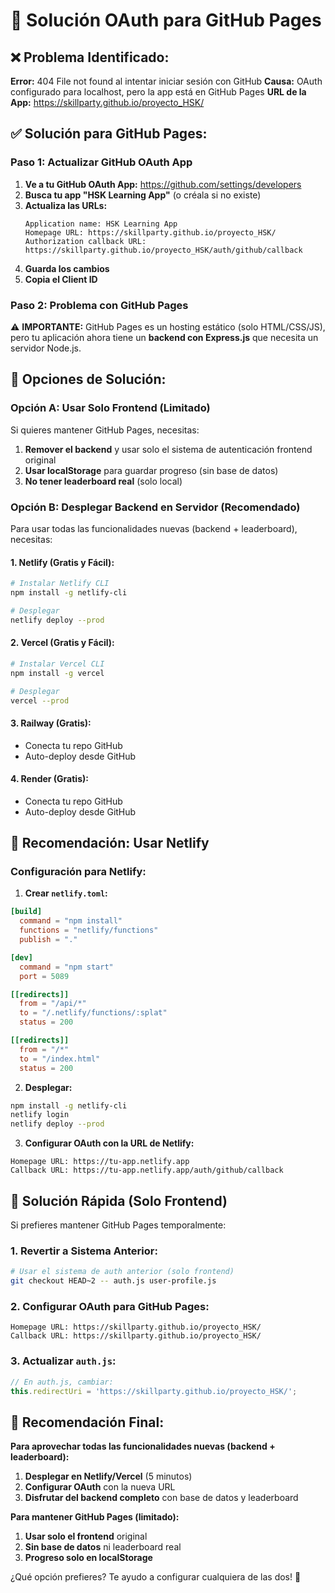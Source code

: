 # 🔧 Solución OAuth para GitHub Pages

## ❌ Problema Identificado:
**Error:** 404 File not found al intentar iniciar sesión con GitHub
**Causa:** OAuth configurado para localhost, pero la app está en GitHub Pages
**URL de la App:** https://skillparty.github.io/proyecto_HSK/

## ✅ Solución para GitHub Pages:

### Paso 1: Actualizar GitHub OAuth App
1. **Ve a tu GitHub OAuth App:** https://github.com/settings/developers
2. **Busca tu app "HSK Learning App"** (o créala si no existe)
3. **Actualiza las URLs:**
   ```
   Application name: HSK Learning App
   Homepage URL: https://skillparty.github.io/proyecto_HSK/
   Authorization callback URL: https://skillparty.github.io/proyecto_HSK/auth/github/callback
   ```
4. **Guarda los cambios**
5. **Copia el Client ID**

### Paso 2: Problema con GitHub Pages
⚠️ **IMPORTANTE:** GitHub Pages es un hosting estático (solo HTML/CSS/JS), pero tu aplicación ahora tiene un **backend con Express.js** que necesita un servidor Node.js.

## 🚨 Opciones de Solución:

### Opción A: Usar Solo Frontend (Limitado)
Si quieres mantener GitHub Pages, necesitas:
1. **Remover el backend** y usar solo el sistema de autenticación frontend original
2. **Usar localStorage** para guardar progreso (sin base de datos)
3. **No tener leaderboard real** (solo local)

### Opción B: Desplegar Backend en Servidor (Recomendado)
Para usar todas las funcionalidades nuevas (backend + leaderboard), necesitas:

#### 1. **Netlify (Gratis y Fácil):**
```bash
# Instalar Netlify CLI
npm install -g netlify-cli

# Desplegar
netlify deploy --prod
```

#### 2. **Vercel (Gratis y Fácil):**
```bash
# Instalar Vercel CLI
npm install -g vercel

# Desplegar
vercel --prod
```

#### 3. **Railway (Gratis):**
- Conecta tu repo GitHub
- Auto-deploy desde GitHub

#### 4. **Render (Gratis):**
- Conecta tu repo GitHub
- Auto-deploy desde GitHub

## 🎯 Recomendación: Usar Netlify

### Configuración para Netlify:
1. **Crear `netlify.toml`:**
```toml
[build]
  command = "npm install"
  functions = "netlify/functions"
  publish = "."

[dev]
  command = "npm start"
  port = 5089

[[redirects]]
  from = "/api/*"
  to = "/.netlify/functions/:splat"
  status = 200

[[redirects]]
  from = "/*"
  to = "/index.html"
  status = 200
```

2. **Desplegar:**
```bash
npm install -g netlify-cli
netlify login
netlify deploy --prod
```

3. **Configurar OAuth con la URL de Netlify:**
```
Homepage URL: https://tu-app.netlify.app
Callback URL: https://tu-app.netlify.app/auth/github/callback
```

## 🔄 Solución Rápida (Solo Frontend)

Si prefieres mantener GitHub Pages temporalmente:

### 1. Revertir a Sistema Anterior:
```bash
# Usar el sistema de auth anterior (solo frontend)
git checkout HEAD~2 -- auth.js user-profile.js
```

### 2. Configurar OAuth para GitHub Pages:
```
Homepage URL: https://skillparty.github.io/proyecto_HSK/
Callback URL: https://skillparty.github.io/proyecto_HSK/
```

### 3. Actualizar `auth.js`:
```javascript
// En auth.js, cambiar:
this.redirectUri = 'https://skillparty.github.io/proyecto_HSK/';
```

## 🚀 Recomendación Final:

**Para aprovechar todas las funcionalidades nuevas (backend + leaderboard):**

1. **Desplegar en Netlify/Vercel** (5 minutos)
2. **Configurar OAuth** con la nueva URL
3. **Disfrutar del backend completo** con base de datos y leaderboard

**Para mantener GitHub Pages (limitado):**

1. **Usar solo el frontend** original
2. **Sin base de datos** ni leaderboard real
3. **Progreso solo en localStorage**

¿Qué opción prefieres? Te ayudo a configurar cualquiera de las dos! 🚀
